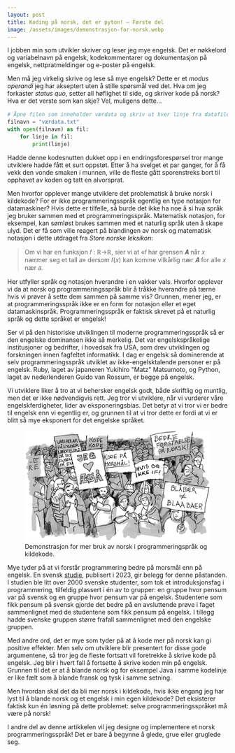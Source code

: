 ```yaml
---
layout: post
title: Koding på norsk, det er pyton! — Første del
image: /assets/images/demonstrasjon-for-norsk.webp
---
```


I jobben min som utvikler skriver og leser jeg mye engelsk. Det er nøkkelord og variabelnavn på engelsk, kodekommentarer og dokumentasjon på engelsk, nettpratmeldinger og e-poster på engelsk.

Men må jeg virkelig skrive og lese så mye engelsk? Dette er et _modus operandi_ jeg har akseptert uten å stille spørsmål ved det. Hva om jeg forkaster _status quo_, setter all høflighet til side, og skriver kode på norsk? Hva er det verste som kan skje? Vel, muligens dette…

```python
# Åpne filen som inneholder værdata og skriv ut hver linje fra datafilen
filnavn = "værdata.txt"
with open(filnavn) as fil:
    for linje in fil:
        print(linje)
```

Hadde denne kodesnutten dukket opp i en endringsforespørsel tror mange utviklere hadde fått et surt oppstøt. Etter å ha svelget et par ganger, for å få vekk den vonde smaken i munnen, ville de fleste gått sporenstreks bort til opphavet av koden og tatt en alvorsprat.

Men hvorfor opplever mange utviklere det problematisk å bruke norsk i kildekode? For er ikke programmeringsspråk egentlig en type notasjon for datamaskiner? Hvis dette er tilfelle, så burde det ikke ha noe å si hva språk jeg bruker sammen med et programmeringsspråk. Matematisk notasjon, for eksempel, kan sømløst brukes sammen med et naturlig språk uten å skape ulyd. Det er få som ville reagert på blandingen av norsk og matematisk notasjon i dette utdraget fra _Store norske leksikon_:

> Om vi har en funksjon 𝑓 : ℝ→ℝ, sier vi at «𝑓 har grensen 𝑨 når 𝑥 nærmer seg et tall 𝑎» dersom 𝑓(𝑥) kan komme vilkårlig nær 𝑨 for alle 𝑥 nær 𝑎.

Her utfyller språk og notasjon hverandre i en vakker vals. Hvorfor opplever vi da at norsk og programmeringsspråk blir å tråkke hverandre på tærne hvis vi prøver å sette dem sammen på samme vis? Grunnen, mener jeg, er at programmeringsspråk ikke er en form for notasjon eller et eget datamaskinspråk. Programmeringsspråk er faktisk skrevet på et naturlig språk og dette språket er engelsk!

Ser vi på den historiske utviklingen til moderne programmeringsspråk så er den engelske dominansen ikke så merkelig. Det var engelskspråkelige institusjoner og bedrifter, i hovedsak fra USA, som drev utviklingen og forskningen innen fagfeltet informatikk. I dag er engelsk så dominerende at selv programmeringsspråk utviklet av ikke-engelsktalende personer er på engelsk. Ruby, laget av japaneren Yukihiro "Matz" Matsumoto, og Python, laget av nederlenderen Guido van Rossum, er begge på engelsk.

Vi utviklere liker å tro at vi behersker engelsk godt, både skriftlig og muntlig, men det er ikke nødvendigvis rett. Jeg tror vi utviklere, når vi vurderer våre engelskferdigheter, lider av eksponeringsbias. Det betyr at vi tror vi er bedre til engelsk enn vi egentlig er, og grunnen til at vi tror dette er fordi at vi er blitt så mye eksponert for det engelske språket.

<figure>
  <img src="/assets/images/demonstrasjon-for-norsk.webp" alt="Tegnet illustrasjon som viser en demonstrasjon hvor deltagerne holder opp plakater" />
  <figcaption>Demonstrasjon for mer bruk av norsk i programmeringspråk og kildekode.</figcaption>
</figure>

Mye tyder på at vi forstår programmering bedre på morsmål enn på engelsk. En svensk [studie](https://www.degruyter.com/document/doi/10.1515/applirev-2022-0093/html), publisert i 2023, gir belegg for denne påstanden. I studien ble litt over 2000 svenske studenter, som tok et introduksjonsfag i programmering, tilfeldig plassert i én av to grupper: en gruppe hvor pensum var på svensk og en gruppe hvor pensum var på engelsk. Studentene som fikk pensum på svensk gjorde det bedre på en avsluttende prøve i faget sammenlignet med de studentene som fikk pensum på engelsk. I tillegg hadde svenske gruppen større frafall sammenlignet med den engelske gruppen.

Med andre ord, det er mye som tyder på at å kode mer på norsk kan gi positive effekter. Men selv om utviklere blir presentert for disse gode argumentene, så tror jeg de fleste fortsatt vil foretrekke å skrive kode på engelsk. Jeg blir i hvert fall å fortsette å skrive koden min på engelsk. Grunnen til det er at å blande norsk og for eksempel Java i samme kodelinje er like fælt som å blande fransk og tysk i samme setning.

Men hvordan skal det da bli mer norsk i kildekode, hvis ikke engang jeg har lyst til å blande norsk og et engelsk i min egen kildekode? Det eksisterer faktisk kun én løsning på dette problemet: selve programmeringsspråket må være på norsk!

I andre del av denne artikkelen vil jeg designe og implementere et norsk programmeringsspråk! Det er bare å begynne å glede, grue eller gruglede seg.
